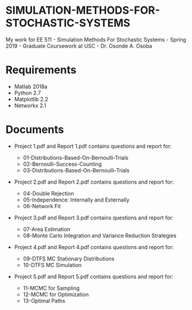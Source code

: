 # SIMULATION-METHODS-FOR-STOCHASTIC-SYSTEMS
My work for EE 511 - Simulation Methods For Stochastic Systems - Spring 2019 - Graduate Coursework at USC - Dr. Osonde A. Osoba

# Requirements

- Matlab 2018a
- Python 2.7
- Matplotlib 2.2
- Networkx 2.1

# Documents
- Project 1.pdf and Report 1.pdf contains questions and report for:
  - 01-Distributions-Based-On-Bernoulli-Trials
  - 02-Bernoulli-Success-Counting
  - 03-Distributions-Based-On-Bernoulli-Trials
  
- Project 2.pdf and Report 2.pdf contains questions and report for:
  - 04-Double Rejection 
  - 05-Independence: Internally and Externally
  - 06-Network Fit
  
- Project 3.pdf and Report 3.pdf contains questions and report for:
  - 07-Area Estimation
  - 08-Monte Carlo Integration and Variance Reduction Strategies
  
- Project 4.pdf and Report 4.pdf contains questions and report for:
  - 09-DTFS MC Stationary Distributions
  - 10-DTFS MC Simulation
  
- Project 5.pdf and Report 5.pdf contains questions and report for:
  - 11-MCMC for Sampling
  - 12-MCMC for Optimization
  - 13-Optimal Paths
